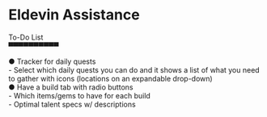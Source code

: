 ﻿# Eldevin Assistance  

To-Do List  
▀▀▀▀▀▀▀▀▀▀  

● Tracker for daily quests  
    - Select which daily quests you can do and it shows a list of what you need to gather with icons (locations on an expandable drop-down)  
● Have a build tab with radio buttons  
    - Which items/gems to have for each build  
	- Optimal talent specs w/ descriptions  